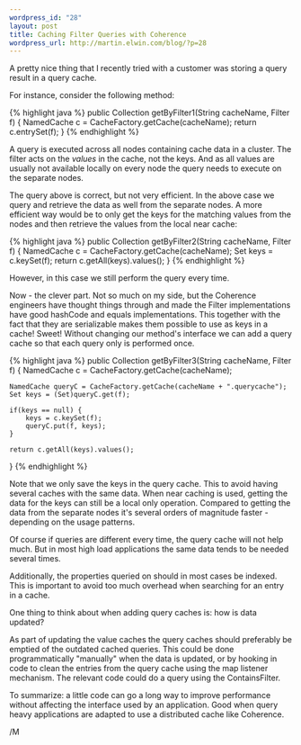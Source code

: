 ```yaml
--- 
wordpress_id: "28"
layout: post
title: Caching Filter Queries with Coherence
wordpress_url: http://martin.elwin.com/blog/?p=28
---
```

A pretty nice thing that I recently tried with a customer was storing a query result in a query cache.

For instance, consider the following method:

{% highlight java %}
public Collection getByFilter1(String cacheName, Filter f) {
    NamedCache c = CacheFactory.getCache(cacheName);
    return c.entrySet(f);
}
{% endhighlight %}

A query is executed across all nodes containing cache data in a cluster. The filter acts on the <em>values</em> in the cache, not the keys. And as all values are usually not available locally on every node the query needs to execute on the separate nodes.

The query above is correct, but not very efficient. In the above case we query and retrieve the data as well from the separate nodes. A more efficient way would be to only get the keys for the matching values from the nodes and then retrieve the values from the local near cache:

{% highlight java %}
public Collection getByFilter2(String cacheName, Filter f) {
    NamedCache c = CacheFactory.getCache(cacheName);
    Set keys = c.keySet(f);
    return c.getAll(keys).values();
}
{% endhighlight %}

However, in this case we still perform the query every time.

Now - the clever part. Not so much on my side, but the Coherence engineers have thought things through and made the Filter implementations have good hashCode and equals implementations. This together with the fact that they are serializable makes them possible to use as keys in a cache! Sweet! Without changing our method's interface we can add a query cache so that each query only is performed once.

{% highlight java %}
public Collection getByFilter3(String cacheName, Filter f) {
    NamedCache c = CacheFactory.getCache(cacheName);

    NamedCache queryC = CacheFactory.getCache(cacheName + ".querycache");
    Set keys = (Set)queryC.get(f);

    if(keys == null) {
        keys = c.keySet(f);
        queryC.put(f, keys);
    }

    return c.getAll(keys).values();
}
{% endhighlight %}

Note that we only save the keys in the query cache. This to avoid having several caches with the same data. When near caching is used, getting the data for the keys can still be a local only operation. Compared to getting the data from the separate nodes it's several orders of magnitude faster - depending on the usage patterns.

Of course if queries are different every time, the query cache will not help much. But in most high load applications the same data tends to be needed several times.

Additionally, the properties queried on should in most cases be indexed. This is important to avoid too much overhead when searching for an entry in a cache.

One thing to think about when adding query caches is: how is data updated?

As part of updating the value caches the query caches should preferably be emptied of the outdated cached queries. This could be done programmatically "manually" when the data is updated, or by hooking in code to clean the entries from the query cache using the map listener mechanism. The relevant code could do a query using the ContainsFilter.

To summarize: a little code can go a long way to improve performance without affecting the interface used by an application. Good when query heavy applications are adapted to use a distributed cache like Coherence.

/M

